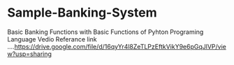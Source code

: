# Sample-Banking-System
Basic Banking Functions with Basic Functions of Pyhton Programing Language
Vedio Referance link ....https://drive.google.com/file/d/16qyYr4l8ZeTLPzEftkVikY9e6pGqJlVP/view?usp=sharing
